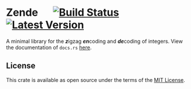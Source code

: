 # Zende &emsp; [![Build Status]][actions] [![Latest Version]][crates.io]

[Build Status]: https://img.shields.io/github/workflow/status/seancroach/zende/CI?logo=github
[actions]: https://github.com/seancroach/zende/actions/workflows/ci.yml
[Latest Version]: https://img.shields.io/crates/v/zende?logo=rust
[crates.io]: https://crates.io/crates/zende

A minimal library for the ***z***igzag ***en***coding and ***de***coding of integers. View the
documentation of `docs.rs` [here](https://docs.rs/residua-zigzag).

## License

This crate is available as open source under the terms of the
[MIT License](https://github.com/senacroach/zende/blob/latest/LICENSE.md).
